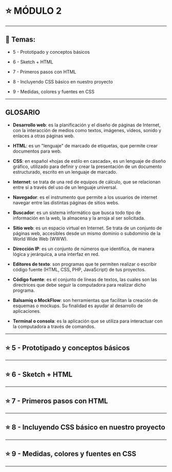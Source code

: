 # :star: MÓDULO 2

---

## :book: Temas:

- 5 - Prototipado y conceptos básicos

- 6 - Sketch + HTML

- 7 - Primeros pasos con HTML

- 8 - Incluyendo CSS básico en nuestro proyecto

- 9 - Medidas, colores y fuentes en CSS

---

## GLOSARIO

- **Desarrollo web**: es la planificación y el diseño de páginas de Internet, con la interacción de medios como textos, imágenes, vídeos, sonido y enlaces a otras páginas web.


- **HTML**: es un "lenguaje" de marcado de etiquetas, que permite crear documentos para web.


- **CSS**: en español «hojas de estilo en cascada», es un lenguaje de diseño gráfico, utilizado para definir y crear la presentación de un documento estructurado, escrito en un lenguaje de marcado.


- **Internet**: se trata de una red de equipos de cálculo, que se relacionan entre sí a través del uso de un lenguaje universal.


- **Navegador**: es el instrumento que permite a los usuarios de internet navegar entre las distintas páginas de sitios webs.


- **Buscador**: es un sistema informático que busca todo tipo de información en la web, la almacena y la arroja al ser solicitada.

- **Sitio web**: es un espacio virtual en Internet. Se trata de un conjunto de páginas web, accesibles desde un mismo dominio o subdominio de la World Wide Web (WWW).

- **Dirección IP**: es un conjunto de números que identifica, de manera lógica y jerárquica, a una interfaz en red. 

- **Editores de texto**: son programas que te permiten realizar o escribir código fuente (HTML, CSS, PHP, JavaScript) de tus proyectos.

- **Código fuente**: es el conjunto de líneas de textos, las cuales son las directrices que debe seguir la computadora para realizar dicho programa.

- **Balsamiq o MockFlow**: son herramientas que facilitan la creación de esquemas o mockups. Su finalidad es ayudar al desarrollo de aplicaciones.

- **Terminal o consola**: es la aplicación que se utiliza para interactuar con la computadora a través de comandos.

---

## :star: 5 - Prototipado y conceptos básicos


---

## :star: 6 - Sketch + HTML

---

## :star: 7 - Primeros pasos con HTML

---

## :star: 8 - Incluyendo CSS básico en nuestro proyecto

---

## :star: 9 - Medidas, colores y fuentes en CSS

---
